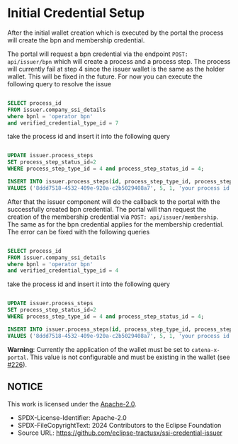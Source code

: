 # Initial Credential Setup

After the initial wallet creation which is executed by the portal the process will create the bpn and membership credential.

The portal will request a bpn credential via the endpoint `POST: api/issuer/bpn` which will create a process and a process step. The process will currently fail at step 4 since the issuer wallet is the same as the holder wallet. This will be fixed in the future. For now you can execute the following query to resolve the issue

```sql

SELECT process_id
FROM issuer.company_ssi_details
where bpnl = 'operator bpn'
and verified_credential_type_id = 7

```

take the process id and insert it into the following query

```sql

UPDATE issuer.process_steps
SET process_step_status_id=2
WHERE process_step_type_id = 4 and process_step_status_id = 4;

INSERT INTO issuer.process_steps(id, process_step_type_id, process_step_status_id, process_id, date_created, date_last_changed, message)
VALUES ('8ddd7518-4532-409e-920a-c2b5029408a7', 5, 1, 'your process id', now(), null, null);

```

After that the issuer component will do the callback to the portal with the successfully created bpn credential. The portal will than request the creation of the membership credential via `POST: api/issuer/membership`. The same as for the bpn credential applies for the membership credential. The error can be fixed with the following queries

```sql

SELECT process_id
FROM issuer.company_ssi_details
where bpnl = 'operator bpn'
and verified_credential_type_id = 4

```

take the process id and insert it into the following query

```sql

UPDATE issuer.process_steps
SET process_step_status_id=2
WHERE process_step_type_id = 4 and process_step_status_id = 4;

INSERT INTO issuer.process_steps(id, process_step_type_id, process_step_status_id, process_id, date_created, date_last_changed, message)
VALUES ('8ddd7518-4532-409e-920a-c2b5029408a7', 5, 1, 'your process id', now(), null, null);

```

**Warning**: Currently the application of the wallet must be set to `catena-x-portal`. This value is not configurable and must be existing in the wallet (see [#226](https://github.com/eclipse-tractusx/ssi-credential-issuer/issues/226)).
## NOTICE

This work is licensed under the [Apache-2.0](https://www.apache.org/licenses/LICENSE-2.0).

- SPDX-License-Identifier: Apache-2.0
- SPDX-FileCopyrightText: 2024 Contributors to the Eclipse Foundation
- Source URL: https://github.com/eclipse-tractusx/ssi-credential-issuer